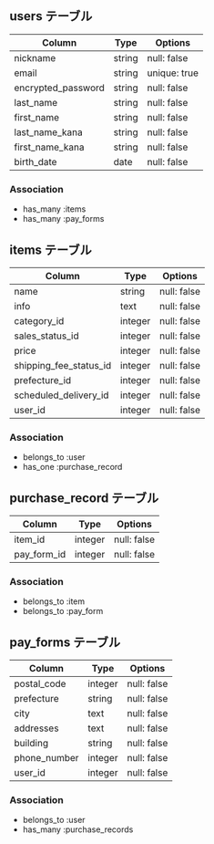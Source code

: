 
## users テーブル
| Column             | Type       | Options      |
| ------------------ | ------     | -----------  |
| nickname           | string     | null: false  | 
| email              | string     | unique: true |
| encrypted_password | string     | null: false  |
| last_name          | string     | null: false  |
| first_name         | string     | null: false  |
| last_name_kana     | string     | null: false  |
| first_name_kana    | string     | null: false  |
| birth_date         | date       | null: false  |

### Association
- has_many :items
- has_many :pay_forms


## items テーブル
| Column                 | Type    | Options     |
| ------------------     | ------  | ----------- |
| name                   | string  | null: false |
| info                   | text    | null: false |
| category_id            | integer | null: false |
| sales_status_id        | integer | null: false |
| price                  | integer | null: false |
| shipping_fee_status_id | integer | null: false |
| prefecture_id          | integer | null: false |
| scheduled_delivery_id  | integer | null: false |
| user_id                | integer | null: false |

### Association
- belongs_to :user
- has_one :purchase_record



## purchase_record テーブル
| Column                 | Type    | Options     |
| ------------------     | ------  | ----------- |
| item_id                | integer | null: false |
| pay_form_id            | integer | null: false |


### Association
- belongs_to :item
- belongs_to :pay_form



## pay_forms テーブル
| Column             | Type     | Options     |
| ------------------ | ------   | ----------- |
| postal_code        | integer  | null: false |
| prefecture         | string   | null: false |
| city               | text     | null: false |
| addresses          | text     | null: false |
| building           | string   | null: false |
| phone_number       | integer  | null: false |
| user_id            | integer | null: false |


### Association
- belongs_to :user
- has_many :purchase_records











<!-- | number             | integer  | null: false |
| exp_month          | integer  | null: false |
| exp_year           | integer  | null: false |
| cvc                | integer  | null: false | -->

<!-- # README

This README would normally document whatever steps are necessary to get the
application up and running.

Things you may want to cover:

* Ruby version

* System dependencies

* Configuration

* Database creation

* Database initialization

* How to run the test suite

* Services (job queues, cache servers, search engines, etc.)

* Deployment instructions

* ... -->
